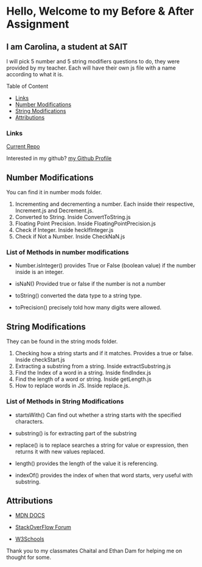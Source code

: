 # Hello, Welcome to my Before & After Assignment

## I am Carolina, a student at SAIT

I will pick 5 number and 5 string modifiers questions to do, they were provided by my teacher. Each will have their own js file with a name according to what it is.

Table of Content

- [Links](#links)
- [Number Modifications](#number-modifications)
- [String Modifications](#string-modifications)
- [Attributions](#attributions)

### Links

[Current Repo](https://github.com/Felisong/before-and-after-assignment)

Interested in my github? [my Github Profile](https://github.com/Felisong/before-and-after-assignment)

## Number Modifications

You can find it in number mods folder.

1. Incrementing and decrementing a number. Each inside their respective, Increment.js and Decrement.js.
2. Converted to String. Inside ConvertToString.js
3. Floating Point Precision. Inside FloatingPointPrecision.js
4. Check if Integer. Inside heckIfInteger.js
5. Check if Not a Number. Inside CheckNaN.js

### List of Methods in number modifications

- Number.isInteger()
  provides True or False (boolean value) if the number inside is an integer.

- isNaN()
  Provided true or false if the number is not a number

- toString()
  converted the data type to a string type.

- toPrecision()
  precisely told how many digits were allowed.

## String Modifications

They can be found in the string mods folder.

1. Checking how a string starts and if it matches. Provides a true or false. Inside checkStart.js
2. Extracting a substring from a string. Inside extractSubstring.js
3. Find the Index of a word in a string. Inside findIndex.js
4. Find the length of a word or string. Inside getLength.js
5. How to replace words in JS. Inside replace.js.

### List of Methods in String Modifications

- startsWith()
  Can find out whether a string starts with the specified characters.

- substring()
  is for extracting part of the substring

- replace()
  is to replace searches a string for value or expression, then returns it with new values replaced.

- length()
  provides the length of the value it is referencing.

- indexOf()
  provides the index of when that word starts, very useful with substring.

## Attributions

- [MDN DOCS](https://developer.mozilla.org/en-US/)

- [StackOverFlow Forum](https://stackoverflow.com/questions/40528646/increment-in-for-loop-javascript)

- [W3Schools](https://www.w3schools.com)

Thank you to my classmates Chaital and Ethan Dam for helping me on thought for some.
